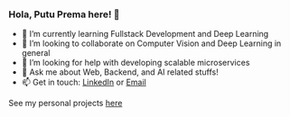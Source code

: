 ### Hola, Putu Prema here! 👋

- 🌱 I’m currently learning Fullstack Development and Deep Learning
- 👯 I’m looking to collaborate on Computer Vision and Deep Learning in general
- 🤔 I’m looking for help with developing scalable microservices
- 💬 Ask me about Web, Backend, and AI related stuffs!
- 📫 Get in touch: [LinkedIn](https://www.linkedin.com/in/putuprema) or [Email](mailto:putu@purema.xyz)

See my personal projects [here](https://www.purema.xyz)
